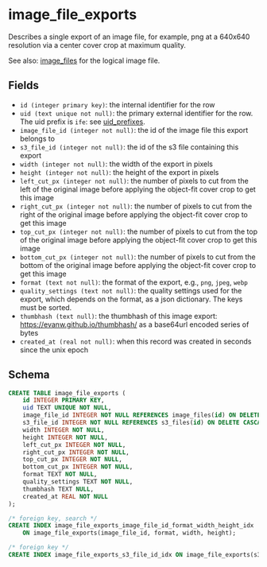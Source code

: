 # image_file_exports

Describes a single export of an image file, for example, png at a 640x640 resolution via
a center cover crop at maximum quality.

See also: [image_files](image_files.md) for the logical image file.

## Fields

- `id (integer primary key)`: the internal identifier for the row
- `uid (text unique not null)`: the primary external identifier for the row. The
  uid prefix is `ife`: see [uid_prefixes](../uid_prefixes.md).
- `image_file_id (integer not null)`: the id of the image file this export belongs to
- `s3_file_id (integer not null)`: the id of the s3 file containing this export
- `width (integer not null)`: the width of the export in pixels
- `height (integer not null)`: the height of the export in pixels
- `left_cut_px (integer not null)`: the number of pixels to cut from the left of the
  original image before applying the object-fit cover crop to get this image
- `right_cut_px (integer not null)`: the number of pixels to cut from the right of the
  original image before applying the object-fit cover crop to get this image
- `top_cut_px (integer not null)`: the number of pixels to cut from the top of the
  original image before applying the object-fit cover crop to get this image
- `bottom_cut_px (integer not null)`: the number of pixels to cut from the bottom of the
  original image before applying the object-fit cover crop to get this image
- `format (text not null)`: the format of the export, e.g., `png`, `jpeg`, `webp`
- `quality_settings (text not null)`: the quality settings used for the export, which depends
  on the format, as a json dictionary. The keys must be sorted.
- `thumbhash (text null)`: the thumbhash of this image export: https://evanw.github.io/thumbhash/ as a base64url encoded series of bytes
- `created_at (real not null)`: when this record was created in seconds since
  the unix epoch

## Schema

```sql
CREATE TABLE image_file_exports (
    id INTEGER PRIMARY KEY,
    uid TEXT UNIQUE NOT NULL,
    image_file_id INTEGER NOT NULL REFERENCES image_files(id) ON DELETE CASCADE,
    s3_file_id INTEGER NOT NULL REFERENCES s3_files(id) ON DELETE CASCADE,
    width INTEGER NOT NULL,
    height INTEGER NOT NULL,
    left_cut_px INTEGER NOT NULL,
    right_cut_px INTEGER NOT NULL,
    top_cut_px INTEGER NOT NULL,
    bottom_cut_px INTEGER NOT NULL,
    format TEXT NOT NULL,
    quality_settings TEXT NOT NULL,
    thumbhash TEXT NULL,
    created_at REAL NOT NULL
);

/* foreign key, search */
CREATE INDEX image_file_exports_image_file_id_format_width_height_idx
    ON image_file_exports(image_file_id, format, width, height);

/* foreign key */
CREATE INDEX image_file_exports_s3_file_id_idx ON image_file_exports(s3_file_id);
```
